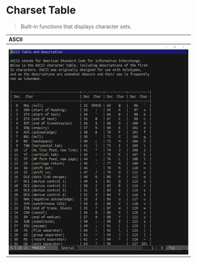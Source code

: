 # Charset Table
> Built-in functions that displays character sets.


| ASCII                        |
|:-----------------------------|
|<img src="./ascii-table.png"/>|
